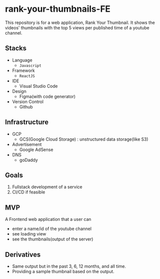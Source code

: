 # rank-your-thumbnails-FE
This repository is for a web application, Rank Your Thumbnail. It shows the videos' thumbnails with the top 5 views per published time of a youtube channel.

## Stacks
- Language
   - `Javascript`
- Framework
   - `ReactJS`
- IDE
   - Visual Studio Code
- Design
  - Figma(with code generator)
- Version Control
   - Github

## Infrastructure
- GCP
   - GCS(Google Cloud Storage) : unstructured data storage(like S3)
- Advertisement
   - Google AdSense
- DNS
   - goDaddy
   
## Goals
1. Fullstack development of a service
2. CI/CD if feasible

## MVP
A Frontend web application that a user can
- enter a name/id of the youtube channel
- see loading view
- see the thumbnails(output of the server)

## Derivatives
- Same output but in the past 3, 6, 12 months, and all time.
- Providing a sample thumbnail based on the output.
